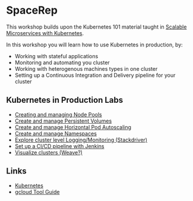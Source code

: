 # SpaceRep

This workshop builds upon the Kubernetes 101 material taught in [Scalable Microservices with Kubernetes](https://www.udacity.com/course/scalable-microservices-with-kubernetes--ud615).

In this workshop you will learn how to use Kubernetes in production, by:
* Working with stateful applications
* Monitoring and automating you cluster
* Working with heterogenous machines types in one cluster
* Setting up a Continuous Integration and Delivery pipeline for your cluster

## Kubernetes in Production Labs

* [Creating and managing Node Pools](labs/creating-and-managing-node-pools.md)
* [Create and manage Persistent Volumes](labs/create-and-manage-PVs.md)
* [Create and manage Horizontal Pod Autoscaling](labs/create-and-manage-hpa.md)
* [Create and manage Namespaces](labs/create-and-manage-namespaces.md)
* [Explore cluster level Logging/Monitoring (Stackdriver)](labs/cluster-level-logmon-with-stackdriver.md)
* [Set up a CI/CD pipeline with Jenkins](labs/cicd-with-jenkins.md)
* [Visualize clusters (Weave?)](labs/visualize-clusters-with-weave.md)

## Links

  * [Kubernetes](http://googlecloudplatform.github.io/kubernetes)
  * [gcloud Tool Guide](https://cloud.google.com/sdk/gcloud)
